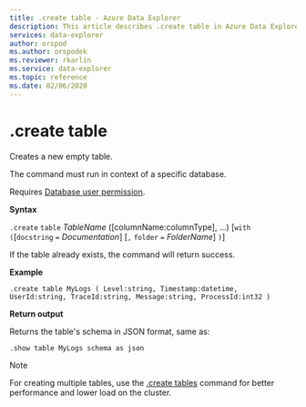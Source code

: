 ```yaml
---
title: .create table - Azure Data Explorer
description: This article describes .create table in Azure Data Explorer.
services: data-explorer
author: orspod
ms.author: orspodek
ms.reviewer: rkarlin
ms.service: data-explorer
ms.topic: reference
ms.date: 02/06/2020
---
```

# .create table

Creates a new empty table.

The command must run in context of a specific database.

Requires [Database user permission](../management/access-control/role-based-authorization.md).

**Syntax**

`.create` `table` *TableName* ([columnName:columnType], ...)  [`with` `(`[`docstring` `=` *Documentation*] [`,` `folder` `=` *FolderName*] `)`]

If the table already exists, the command will return success.

**Example** 

```kusto
.create table MyLogs ( Level:string, Timestamp:datetime, UserId:string, TraceId:string, Message:string, ProcessId:int32 ) 
```
 
**Return output**

Returns the table's schema in JSON format, same as:

```kusto
.show table MyLogs schema as json
```

> [!NOTE]
> For creating multiple tables, use the [.create tables](create-tables-command.md) command for better performance and lower load on the cluster.
